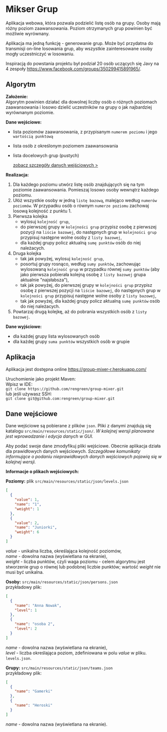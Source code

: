 # Mikser Grup

Aplikacja webowa, która pozwala podzielić listę osób na grupy. Osoby mają różny poziom zaawansowania. Poziom otrzymanych grup powinien być możliwie wyrównany.

Aplikacja ma jedną funkcję - generowanie grup. Może być przydatna do transmisji on-line losowania grup, aby wszystkie zainteresowane osoby mogły uczestniczyć w losowaniu.

Inspiracją do powstania projektu był podział 20 osób uczących się Javy na 4 zespoły https://www.facebook.com/groups/350299415891965/.

## Algorytm

**Założenie:**  
Algorytm powinien działać dla dowolnej liczby osób o różnych poziomach zaawansowania i losowo dzielić uczestników na grupy o jak najbardziej wyrównanym poziomie.

**Dane wejściowe:**

- lista poziomów zaawansowania, z przypisanym `numerem poziomu` i jego `wartością punktową`
- lista osób z określonym poziomem zaawansowania
- lista docelowych grup (pustych)

    [zobacz szczegóły danych wejściowych >](##Dane-wejściowe)

**Realizacja:**

1. Dla każdego poziomu utwórz listę osób znajdujących się na tym poziomie zaawansowania. Pomieszaj losowo osoby wewnątrz każdego poziomu.
2. Ułóż wszystkie osoby w jedną `listę bazową`, malejąco według `numerów poziomów`. W przypadku osób o równym `numerze poziomu` zachowaj losową kolejność z punktu 1.
3. Pierwsza kolejka 
    - wylosuj `kolejność grup`, 
    - do pierwszej grupy w `kolejności grup` przypisz osobę z pierwszej pozycji na `liście bazowej`, do następnych grup w `kolejności grup` przypisuj następne wolne osoby z `listy bazowej`,
    - dla każdej grupy policz aktualną `sumę punktów` osób do niej należacych.
4. Druga kolejka
   - tak jak powyżej, wylosuj `kolejność grup`,
   - posortuj grupy rosnąco, według `sumy punktów`, zachowując wylosowaną `kolejność grup` w przypadku równej `sumy punktów` (aby jako pierwsza pobierała kolejną osobę z `listy bazowej` grupa aktualnie "najsłabsza"),
    - tak jak powyżej, do pierwszej grupy w `kolejności grup` przypisz osobę z pierwszej pozycji na `liście bazowej`, do następnych grup w `kolejności grup` przypisuj następne wolne osoby z `listy bazowej`,
    - tak jak powyżej, dla każdej grupy policz aktualną `sumę punktów` osób do niej należacych.
5. Powtarzaj drugą kolejkę, aż do pobrania wszystkich osób z `listy bazowej`.

**Dane wyjściowe:**
- dla każdej grupy lista wylosowanych osób
- dla każdej grupy `suma punktów` wszystkich osób w grupie

## Aplikacja

Aplikacja jest dostępna online https://group-mixer-r.herokuapp.com/  

Uruchomienie jako projekt Maven:  
Wpisz w IDE:  
`git clone https://github.com/rengreen/group-mixer.git`  
lub jeśli używasz SSH:  
`git clone git@github.com:rengreen/group-mixer.git`

## Dane wejściowe
Dane wejściowe są pobierane z plików `json`. Pliki z danymi znajdują się katalogu `src/main/resources/static/json/`. _W kolejnej wersji planowane jest wprowadzanie i edycja danych w GUI._
 
 Aby podać swoje dane zmodyfikuj pliki wejściowe. Obecnie aplikacja działa dla prawidłowych danych wejściowych. _Szczegółowe komunikaty informujące o podaniu nieprawidłowych danych wejściowych pojawią się w kolejnej wersji._


**Informacje o plikach wejściowych:**
    
**Poziomy:** plik `src/main/resources/static/json/levels.json`

```json
[
  {
    "value": 1,
    "name": "1",
    "weight": 1
  },
  {
    "value": 2,
    "name": "Juniorki",
    "weight": 6
  }
]
```

_value_ - unikalna liczba, określająca kolejność poziomów,  
_name_ - dowolna nazwa (wyświetlana na ekranie),  
_weight_ - liczba punktów, czyli waga poziomu - celem algorytmu jest stworzenie grup o równej lub podobnej liczbie punktów; wartość _weight_ nie musi być unikalna.

**Osoby:** `src/main/resources/static/json/persons.json`  
przykładowy plik:

```json
[
  {
    "name": "Anna Nowak",
    "level": 1
  },
  {
    "name": "osoba 2",
    "level": 2
  }
]
```

_name_ - dowolna nazwa (wyświetlana na ekranie),  
_level_ - liczba określająca poziom, zdefiniowana w polu _value_ w pliku. `levels.json`.

**Grupy:** `src/main/resources/static/json/teams.json`  
przykładowy plik:

```json
[
  {
    "name": "Gamerki"
  },
  {
    "name": "Heroski"
  }
]
```

_name_ - dowolna nazwa (wyświetlana na ekranie).